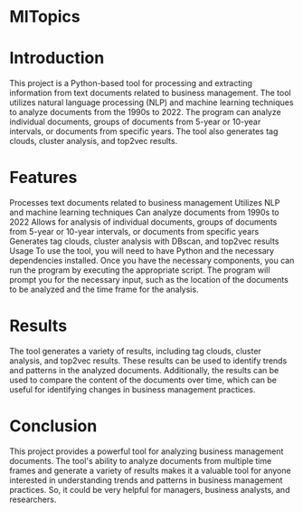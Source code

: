 # MITopics

# Introduction
This project is a Python-based tool for processing and extracting information from text documents related to business management. The tool utilizes natural language processing (NLP) and machine learning techniques to analyze documents from the 1990s to 2022. The program can analyze individual documents, groups of documents from 5-year or 10-year intervals, or documents from specific years. The tool also generates tag clouds, cluster analysis, and top2vec results.

# Features
Processes text documents related to business management
Utilizes NLP and machine learning techniques
Can analyze documents from 1990s to 2022
Allows for analysis of individual documents, groups of documents from 5-year or 10-year intervals, or documents from specific years
Generates tag clouds, cluster analysis with DBscan, and top2vec results
Usage
To use the tool, you will need to have Python and the necessary dependencies installed. Once you have the necessary components, you can run the program by executing the appropriate script. The program will prompt you for the necessary input, such as the location of the documents to be analyzed and the time frame for the analysis.

# Results
The tool generates a variety of results, including tag clouds, cluster analysis, and top2vec results. These results can be used to identify trends and patterns in the analyzed documents. Additionally, the results can be used to compare the content of the documents over time, which can be useful for identifying changes in business management practices.

# Conclusion
This project provides a powerful tool for analyzing business management documents. The tool's ability to analyze documents from multiple time frames and generate a variety of results makes it a valuable tool for anyone interested in understanding trends and patterns in business management practices. So, it could be very helpful for managers, business analysts, and researchers.
